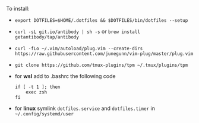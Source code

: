 To install:

- `export DOTFILES=$HOME/.dotfiles && $DOTFILES/bin/dotfiles --setup`

- `curl -sL git.io/antibody | sh -s` or `brew install getantibody/tap/antibody`

- `curl -fLo ~/.vim/autoload/plug.vim --create-dirs https://raw.githubusercontent.com/junegunn/vim-plug/master/plug.vim`

- `git clone https://github.com/tmux-plugins/tpm ~/.tmux/plugins/tpm`

- for **wsl** add to .bashrc the following code
    ```
    if [ -t 1 ]; then
        exec zsh
    fi
    ```

- for **linux** symlink `dotfiles.service` and `dotfiles.timer` in `~/.config/systemd/user`